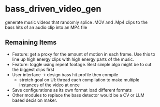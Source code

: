 # bass_driven_video_gen
generate music videos that randomly splice .MOV and .Mp4 clips to the bass hits of an audio clip into an MP4 file

## Remaining Items
* Feature: get a proxy for the amount of motion in each frame. Use this to line up high energy clips with high energy parts of the music.
* Feature: toggle using repeat footage. Best simple algo might be to cut the biggest clips first
* User interface -> design bass hit profile then compile
   * stretch goal on UI: thread each compilation to make multiple instances of the video at once
* Save configurations as its own format load different formats
* Other modules to replace the bass detector would be a CV or LLM based decision maker.
  
